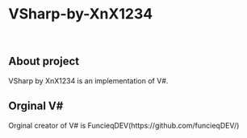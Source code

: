 # VSharp-by-XnX1234
<br>
<h2>About project</h2>
VSharp by XnX1234 is an implementation of V#.

<h2>Orginal V#</h2>
Orginal creator of V# is FuncieqDEV(https://github.com/funcieqDEV/)
